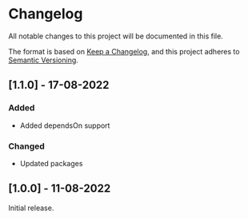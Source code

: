 # Changelog

All notable changes to this project will be documented in this file.

The format is based on [Keep a Changelog](https://keepachangelog.com/en/1.0.0/),
and this project adheres to [Semantic Versioning](https://semver.org/spec/v2.0.0.html).

## [1.1.0] - 17-08-2022

### Added

- Added dependsOn support

### Changed

- Updated packages

## [1.0.0] - 11-08-2022

Initial release.
